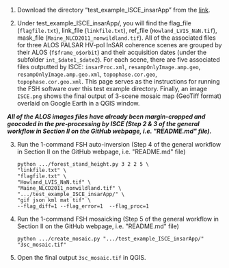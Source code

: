 1. Download the directory “test_example_ISCE_insarApp” from the [link](https://drive.google.com/file/d/1za9J2Jt3lKFPS7NZW7gGISeXJhT5EdDH/view?usp=sharing).

2. Under test_example_ISCE_insarApp/, you will find the flag_file (`flagfile.txt`), link_file (`linkfile.txt`), ref_file (`Howland_LVIS_NaN.tif`), mask_file (`Maine_NLCD2011_nonwildland.tif`). All of the associated files for three ALOS PALSAR HV-pol InSAR coherence scenes are grouped by their ALOS (`f$frame_o$orbit`) and their acquisition dates (under the subfolder `int_$date1_$date2`). For each scene, there are five associated files outputted by ISCE: `insarProc.xml`, `resampOnlyImage.amp.geo`, `resampOnlyImage.amp.geo.xml`, `topophase.cor.geo`, `topophase.cor.geo.xml`. This page serves as the instructions for running the FSH software over this test example directory. Finally, an image `ISCE.png` shows the final output of 3-scene mosaic map (GeoTiff format) overlaid on Google Earth in a QGIS window.

***All of the ALOS images files have already been margin-cropped and geocoded in the pre-processing by ISCE (Step 2 & 3 of the general workflow in Section II on the GitHub webpage, i.e. "README.md" file).***

3. Run the 1-command FSH auto-inversion (Step 4 of the general workflow in Section II on the GitHub webpage, i.e. "README.md" file)
              
       python .../forest_stand_height.py 3 2 2 5 \
       "linkfile.txt" \
       "flagfile.txt" \
       "Howland_LVIS_NaN.tif" \
       "Maine_NLCD2011_nonwildland.tif" \
       ".../test_example_ISCE_insarApp/" \
       "gif json kml mat tif" \
       --flag_diff=1 --flag_error=1  --flag_proc=1



4. Run the 1-command FSH mosaicking (Step 5 of the general workflow in Section II on the GitHub webpage, i.e. "README.md" file)

       python .../create_mosaic.py ".../test_example_ISCE_insarApp/" "3sc_mosaic.tif" 

5. Open the final output `3sc_mosaic.tif` in QGIS.
